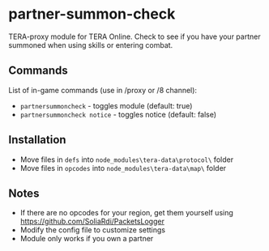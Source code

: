# partner-summon-check
TERA-proxy module for TERA Online. Check to see if you have your partner summoned when using skills or entering combat.

## Commands
List of in-game commands (use in /proxy or /8 channel):  
- `partnersummoncheck` - toggles module (default: true)
- `partnersummoncheck notice` - toggles notice (default: false)

## Installation
- Move files in `defs` into `node_modules\tera-data\protocol\` folder
- Move files in `opcodes` into `node_modules\tera-data\map\` folder

## Notes
- If there are no opcodes for your region, get them yourself using https://github.com/SoliaRdi/PacketsLogger
- Modify the config file to customize settings
- Module only works if you own a partner